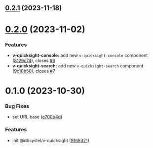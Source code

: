 

## [0.2.1](https://github.com/dbsystel/v-quicksight/compare/0.2.0...0.2.1) (2023-11-18)

# [0.2.0](https://github.com/dbsystel/v-quicksight/compare/0.1.0...0.2.0) (2023-11-02)


### Features

* **v-quicksight-console:** add new `v-quicksight-console` component ([8129c74](https://github.com/dbsystel/v-quicksight/commit/8129c749de2c538c75c59f42847c18ca330e3089)), closes [#6](https://github.com/dbsystel/v-quicksight/issues/6)
* **v-quicksight-search:** add new `v-quicksight-search` component ([9c10b50](https://github.com/dbsystel/v-quicksight/commit/9c10b50c021df2c00a3bf68d51beaf547b2f97ce)), closes [#7](https://github.com/dbsystel/v-quicksight/issues/7)

# 0.1.0 (2023-10-30)


### Bug Fixes

* set URL base ([e700b4d](https://github.com/dbsystel/v-quicksight/commit/e700b4dbf74833650a7086509b44dd3f936abd02))


### Features

* init @dbsystel/v-quicksight ([9168321](https://github.com/dbsystel/v-quicksight/commit/91683218d6817612128555cad03d581484e5b657))
